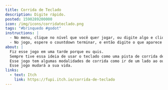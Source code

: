 ```yaml
---
title: Corrida de Teclado
description: Digite rápido.
posted: 1590289200000
icon: /img/icons/corridateclado.png
tags: "#brinquedo #godot"
instructions: |
  - No menu, clique no nível que você quer jogar, ou digite algo e clique em “Jogar”.
  - No jogo, espere o countdown terminar, e então digite o que aparece no topo da tela o mais rápido que conseguir.
about: |
  Fiz esse jogo em uma tarde porque eu quis.
  Sempre tive essa ideia de usar o teclado como uma pista de corrida de dedo, onde você tem que ir de um lado ao outro apertando em todas as teclas.
  Esse jogo tem algumas modalidades de corrida como ir de um lado ao outro, ir e voltar, fazer um loop no teclado, corrida com obstáculos, e você também pode criar seu próprio nível.
  Esse jogo mudará a sua vida.
links:
  - text: Itch
    link: https://fupi.itch.io/corrida-de-teclado
---
```


<itch url="https://itch.io/embed-upload/2296151?color=000000"></itch>
